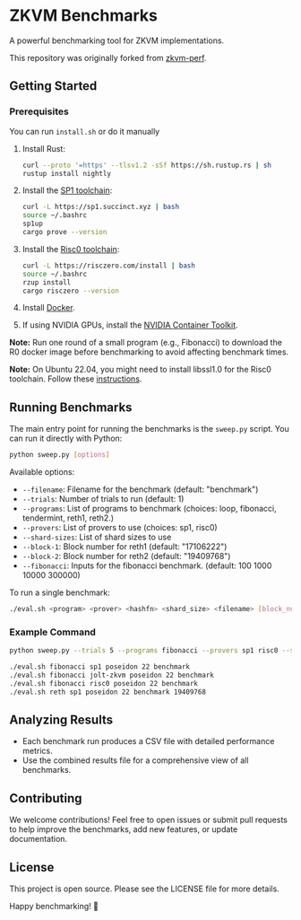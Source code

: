 # ZKVM Benchmarks

A powerful benchmarking tool for ZKVM implementations.

This repository was originally forked from [zkvm-perf](https://github.com/succinctlabs/zkvm-perf/).

## Getting Started

### Prerequisites

You can run `install.sh` or do it manually

1. Install Rust:

   ```sh
   curl --proto '=https' --tlsv1.2 -sSf https://sh.rustup.rs | sh
   rustup install nightly
   ```

2. Install the [SP1 toolchain](https://docs.succinct.xyz/getting-started/install.html):

   ```sh
   curl -L https://sp1.succinct.xyz | bash
   source ~/.bashrc
   sp1up
   cargo prove --version
   ```

3. Install the [Risc0 toolchain](https://dev.risczero.com/api/zkvm/install):

   ```sh
   curl -L https://risczero.com/install | bash
   source ~/.bashrc
   rzup install
   cargo risczero --version
   ```

4. Install [Docker](https://docs.docker.com/engine/install/ubuntu/).

5. If using NVIDIA GPUs, install the [NVIDIA Container Toolkit](https://docs.nvidia.com/datacenter/cloud-native/container-toolkit/latest/install-guide.html).

**Note:** Run one round of a small program (e.g., Fibonacci) to download the R0 docker image before benchmarking to avoid affecting benchmark times.

**Note:** On Ubuntu 22.04, you might need to install libssl1.0 for the Risc0 toolchain. Follow these [instructions](https://stackoverflow.com/questions/72133316/libssl-so-1-1-cannot-open-shared-object-file-no-such-file-or-directory/73604364#73604364).


## Running Benchmarks

The main entry point for running the benchmarks is the `sweep.py` script. You can run it directly with Python:

```sh
python sweep.py [options]
```

Available options:

- `--filename`: Filename for the benchmark (default: "benchmark")
- `--trials`: Number of trials to run (default: 1)
- `--programs`: List of programs to benchmark (choices: loop, fibonacci, tendermint, reth1, reth2.)
- `--provers`: List of provers to use (choices: sp1, risc0)
- `--shard-sizes`: List of shard sizes to use
- `--block-1`: Block number for reth1 (default: "17106222")
- `--block-2`: Block number for reth2 (default: "19409768")
- `--fibonacci`: Inputs for the fibonacci benchmark. (default: 100 1000 10000 300000)

To run a single benchmark:

```sh
./eval.sh <program> <prover> <hashfn> <shard_size> <filename> [block_number]
```

### Example Command

```sh
python sweep.py --trials 5 --programs fibonacci --provers sp1 risc0 --shard-sizes 21 --fibonacci 100 1000 10000 300000
```

```sh
./eval.sh fibonacci sp1 poseidon 22 benchmark
./eval.sh fibonacci jolt-zkvm poseidon 22 benchmark
./eval.sh fibonacci risc0 poseidon 22 benchmark
./eval.sh reth sp1 poseidon 22 benchmark 19409768
```

## Analyzing Results

- Each benchmark run produces a CSV file with detailed performance metrics.
- Use the combined results file for a comprehensive view of all benchmarks.


## Contributing

We welcome contributions! Feel free to open issues or submit pull requests to help improve the benchmarks, add new features, or update documentation.

## License

This project is open source. Please see the LICENSE file for more details.

Happy benchmarking! 🚀
